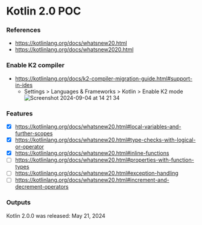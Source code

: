 # Kotlin 2.0 POC

### References

- https://kotlinlang.org/docs/whatsnew20.html
- https://kotlinlang.org/docs/whatsnew2020.html

### Enable K2 compiler

- https://kotlinlang.org/docs/k2-compiler-migration-guide.html#support-in-ides
    - Settings > Languages & Frameworks > Kotlin > Enable K2 mode
    ![Screenshot 2024-09-04 at 14 21 34](https://github.com/user-attachments/assets/1c02a0d5-0991-4928-ae04-86fa747bfcef)


### Features

- [x] https://kotlinlang.org/docs/whatsnew20.html#local-variables-and-further-scopes
- [x] https://kotlinlang.org/docs/whatsnew20.html#type-checks-with-logical-or-operator
- [x] https://kotlinlang.org/docs/whatsnew20.html#inline-functions
- [ ] https://kotlinlang.org/docs/whatsnew20.html#properties-with-function-types
- [ ] https://kotlinlang.org/docs/whatsnew20.html#exception-handling
- [ ] https://kotlinlang.org/docs/whatsnew20.html#increment-and-decrement-operators

### Outputs

Kotlin 2.0.0 was released: May 21, 2024
